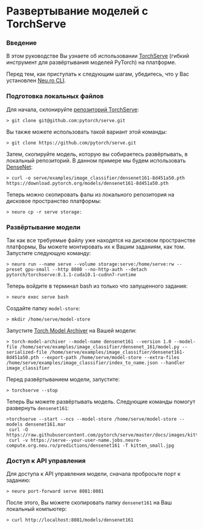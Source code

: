 # Развертывание моделей с TorchServe

### Введение

В этом руководстве Вы узнаете об использовании [TorchServe](https://pytorch.org/serve/) \(гибкий инструмент для развёртывания моделей PyTorch\) на платформе. 

Перед тем, как приступать к следующим шагам, убедитесь, что у Вас установлен [Neu.ro CLI](../../first-steps/getting-started.md#installing-cli).

### Подготовка локальных файлов

Для начала, склонируйте [репозиторий TorchServe](https://github.com/pytorch/serve):

```text
> git clone git@github.com:pytorch/serve.git
```

Вы также можете использовать такой вариант этой команды:

```text
> git clone https://github.com/pytorch/serve.git
```

Затем, скопируйте модель, которую вы собираетесь развёртывать, в локальный репозиторий. В данном примере мы будем использовать [DenseNet](https://pytorch.org/hub/pytorch_vision_densenet/):

```text
> curl -o serve/examples/image_classifier/densenet161-8d451a50.pth https://download.pytorch.org/models/densenet161-8d451a50.pth
```

Теперь можно скопировать фалы из локального репозитория на дисковое пространство платформы:

```text
> neuro cp -r serve storage:
```

### Развёртывание модели

Так как все требуемые файлу уже находятся на дисковом пространстве платформы, Вы можете монтировать их к Вашим заданиям, как том. Запустите следующую команду:

```text
> neuro run --name serve --volume storage:serve:/home/serve:rw --preset gpu-small --http 8080 --no-http-auth --detach pytorch/torchserve:0.1.1-cuda10.1-cudnn7-runtime
```

Теперь войдите в терминал bash из только что запущенного задания:

```text
> neuro exec serve bash
```

Создайте папку `model-store`:

```text
> mkdir /home/serve/model-store
```

Запустите [Torch Model Archiver](https://pypi.org/project/torch-model-archiver/) на Вашей модели:

```text
> torch-model-archiver --model-name densenet161 --version 1.0 --model-file /home/serve/examples/image_classifier/densenet_161/model.py --serialized-file /home/serve/examples/image_classifier/densenet161-8d451a50.pth --export-path /home/serve/model-store --extra-files /home/serve/examples/image_classifier/index_to_name.json --handler image_classifier
```

Перед развёртыванием модели, запустите:

```text
> torchserve --stop
```

Теперь Вы можете развёртывать модель. Следующие команды помогут развернуть `densenet161`:

```text
>torchserve --start --ncs --model-store /home/serve/model-store --models densenet161.mar
 curl -O https://raw.githubusercontent.com/pytorch/serve/master/docs/images/kitten_small.jpg
 curl -v https://serve--your-user-name.jobs.neuro-compute.org.neu.ro/predictions/densenet161 -T kitten_small.jpg
```

### Доступ к API управления

Для доступа к API управления модели, сначала пробросьте порт к заданию:

```text
> neuro port-forward serve 8081:8081
```

После этого, Вы можете скопировать папку `densenet161` на Ваш локальный компьютер:

```text
> curl http://localhost:8081/models/densenet161
```

